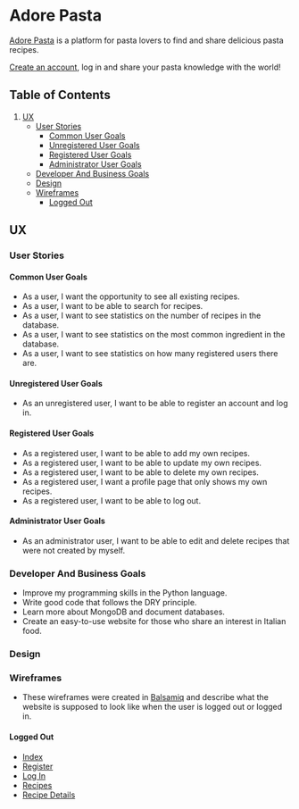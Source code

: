 # Adore Pasta

[Adore Pasta](https://adorepasta.herokuapp.com/) is a platform for pasta lovers to find and share delicious pasta recipes.

[Create an account](https://adorepasta.herokuapp.com/register), log in and share your pasta knowledge with the world!

## Table of Contents

1. [UX](#ux)
    - [User Stories](#user-stories)
        - [Common User Goals](#common-user-goals)
        - [Unregistered User Goals](#unregistered-user-goals)
        - [Registered User Goals](#registered-user-goals)
        - [Administrator User Goals](#administrator-user-goals)
    - [Developer And Business Goals](#developer-and-business-goals)
    - [Design](#design)
    - [Wireframes](#wireframes)
        - [Logged Out](#logged-out)

## UX

### User Stories

#### Common User Goals

- As a user, I want the opportunity to see all existing recipes.
- As a user, I want to be able to search for recipes.
- As a user, I want to see statistics on the number of recipes in the database.
- As a user, I want to see statistics on the most common ingredient in the database.
- As a user, I want to see statistics on how many registered users there are.

#### Unregistered User Goals

- As an unregistered user, I want to be able to register an account and log in.

#### Registered User Goals

- As a registered user, I want to be able to add my own recipes.
- As a registered user, I want to be able to update my own recipes.
- As a registered user, I want to be able to delete my own recipes.
- As a registered user, I want a profile page that only shows my own recipes.
- As a registered user, I want to be able to log out.

#### Administrator User Goals

- As an administrator user, I want to be able to edit and delete recipes that were not created by myself.

### Developer And Business Goals

- Improve my programming skills in the Python language.
- Write good code that follows the DRY principle.
- Learn more about MongoDB and document databases.
- Create an easy-to-use website for those who share an interest in Italian food.

### Design

### Wireframes

- These wireframes were created in [Balsamiq](https://balsamiq.com/) and describe what the website is supposed to look like when the user is logged out or logged in.

#### Logged Out

- [Index](wireframes/loggedout/index.pdf)
- [Register](wireframes/loggedout/register.pdf)
- [Log In](wireframes/loggedout/login.pdf)
- [Recipes](wireframes/loggedout/recipes.pdf)
- [Recipe Details](wireframes/loggedout/recipe-details.pdf)

